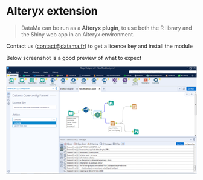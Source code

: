 # Alteryx extension

> DataMa can be run as a **Alteryx plugin**, to use both the R library and the Shiny web app in an Alteryx environment.

Contact us (contact@datama.fr) to get a licence key and install the module

Below screenshot is a good preview of what to expect

![Alteryx](images/alteryx.png)
